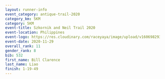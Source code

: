 ```yaml
--- 
layout: runner-info 
event_category: antique-trail-2020 
category_km: 5KM
category: 5KM 
event-title: Szkornik and Neil Trail 2020  
event-location: Philippines 
event-logo: https://res.cloudinary.com/raceyaya/image/upload/v1606982938/logo/antiruq-trails2020_ttinm3.png 
event-date: 2020-11-29 
overall_rank: 11
gender_rank: 8
bib: 532
first_name: Bill Clarence
last_name: Liao
finish: 1-19-49
--- 
```

